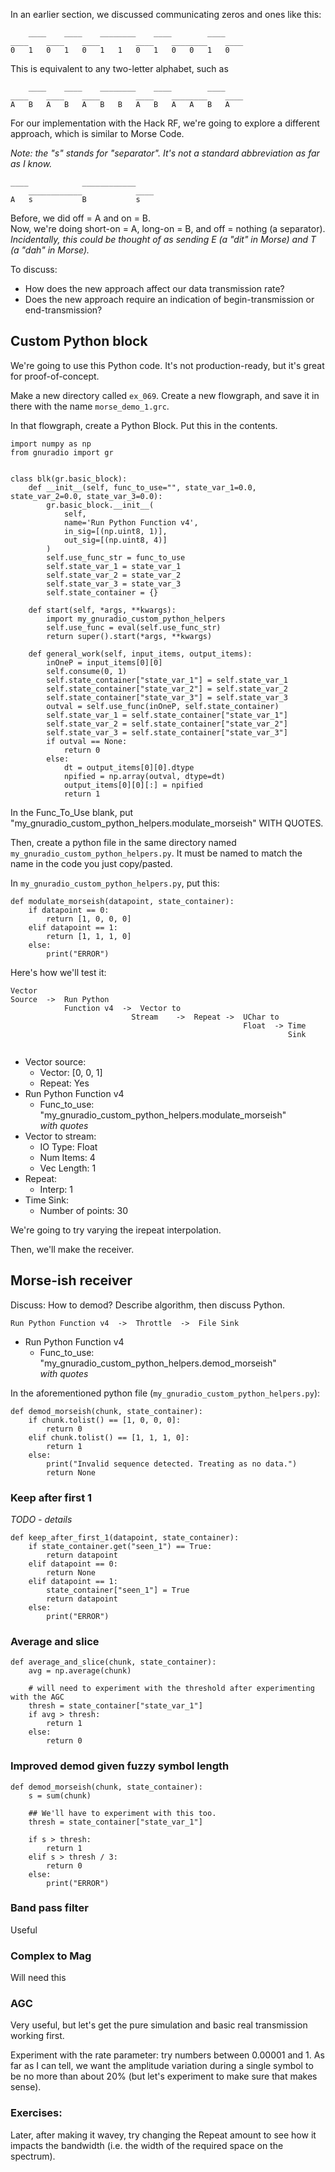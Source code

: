 In an earlier section, we discussed communicating zeros and ones like this:


```
    ____    ____    ________    ____        ____
____    ____    ____        ____    ________    ____
0   1   0   1   0   1   1   0   1   0   0   1   0
```

This is equivalent to any two-letter alphabet, such as

```
    ____    ____    ________    ____        ____
____    ____    ____        ____    ________    ____
A   B   A   B   A   B   B   A   B   A   A   B   A
```


For our implementation with the Hack RF, we're going to explore a different approach, which is similar to Morse Code.

_Note: the "s" stands for "separator". It's not a standard abbreviation as far as I know._

```
____            ____________    
    ____________            ____
A   s           B           s   
```

Before, we did off = A and on = B.  
Now, we're doing short-on = A, long-on = B, and off = nothing (a separator).  
_Incidentally, this could be thought of as sending E (a "dit" in Morse) and T (a "dah" in Morse)._

To discuss:

- How does the new approach affect our data transmission rate?
- Does the new approach require an indication of begin-transmission or end-transmission?

## Custom Python block

We're going to use this Python code. It's not production-ready, but it's great for proof-of-concept.

Make a new directory called `ex_069`. Create a new flowgraph, and save it in there with the name `morse_demo_1.grc`.

In that flowgraph, create a Python Block. Put this in the contents.

```python3
import numpy as np
from gnuradio import gr


class blk(gr.basic_block):
    def __init__(self, func_to_use="", state_var_1=0.0, state_var_2=0.0, state_var_3=0.0):
        gr.basic_block.__init__(
            self,
            name='Run Python Function v4',
            in_sig=[(np.uint8, 1)],
            out_sig=[(np.uint8, 4)]
        )
        self.use_func_str = func_to_use
        self.state_var_1 = state_var_1
        self.state_var_2 = state_var_2
        self.state_var_3 = state_var_3
        self.state_container = {}

    def start(self, *args, **kwargs):
        import my_gnuradio_custom_python_helpers
        self.use_func = eval(self.use_func_str)
        return super().start(*args, **kwargs)

    def general_work(self, input_items, output_items):
        inOneP = input_items[0][0]
        self.consume(0, 1)
        self.state_container["state_var_1"] = self.state_var_1
        self.state_container["state_var_2"] = self.state_var_2
        self.state_container["state_var_3"] = self.state_var_3
        outval = self.use_func(inOneP, self.state_container)
        self.state_var_1 = self.state_container["state_var_1"]
        self.state_var_2 = self.state_container["state_var_2"]
        self.state_var_3 = self.state_container["state_var_3"]
        if outval == None:
            return 0
        else:
            dt = output_items[0][0].dtype
            npified = np.array(outval, dtype=dt)
            output_items[0][0][:] = npified
            return 1
```

In the Func_To_Use blank, put "my_gnuradio_custom_python_helpers.modulate_morseish" WITH QUOTES.

Then, create a python file in the same directory named `my_gnuradio_custom_python_helpers.py`. It must be named to match the name in the code you just copy/pasted.

In `my_gnuradio_custom_python_helpers.py`, put this:

```python3
def modulate_morseish(datapoint, state_container):
    if datapoint == 0:
        return [1, 0, 0, 0]
    elif datapoint == 1:
        return [1, 1, 1, 0]
    else:
        print("ERROR")
```

Here's how we'll test it:

```
Vector 
Source  ->  Run Python  
            Function v4  ->  Vector to
                           Stream    ->  Repeat ->  UChar to 
                                                    Float  -> Time 
                                                              Sink
                                               
```

- Vector source:
  - Vector: [0, 0, 1]
  - Repeat: Yes
- Run Python Function v4
  - Func_to_use: "my_gnuradio_custom_python_helpers.modulate_morseish"  
     _with quotes_
- Vector to stream:
  - IO Type: Float
  - Num Items: 4
  - Vec Length: 1
- Repeat:
  - Interp: 1
- Time Sink:
  - Number of points: 30 

We're going to try varying the irepeat interpolation.

Then, we'll make the receiver.

## Morse-ish receiver

Discuss: How to demod? Describe algorithm, then discuss Python.

```
Run Python Function v4  ->  Throttle  ->  File Sink
```

- Run Python Function v4
  - Func_to_use: "my_gnuradio_custom_python_helpers.demod_morseish"  
     _with quotes_


In the aforementioned python file (`my_gnuradio_custom_python_helpers.py`):

```python3
def demod_morseish(chunk, state_container):
    if chunk.tolist() == [1, 0, 0, 0]:
        return 0
    elif chunk.tolist() == [1, 1, 1, 0]:
        return 1
    else:
        print("Invalid sequence detected. Treating as no data.")
        return None
```

### Keep after first 1

_TODO - details_

```python3
def keep_after_first_1(datapoint, state_container):
    if state_container.get("seen_1") == True:
        return datapoint
    elif datapoint == 0:
        return None
    elif datapoint == 1:
        state_container["seen_1"] = True
        return datapoint
    else:
        print("ERROR")
```

### Average and slice

```python3
def average_and_slice(chunk, state_container):
    avg = np.average(chunk)
    
    # will need to experiment with the threshold after experimenting with the AGC
    thresh = state_container["state_var_1"]
    if avg > thresh:  
        return 1
    else:
        return 0
```

### Improved demod given fuzzy symbol length

```python3
def demod_morseish(chunk, state_container):
    s = sum(chunk)
    
    ## We'll have to experiment with this too.
    thresh = state_container["state_var_1"]
    
    if s > thresh:
        return 1
    elif s > thresh / 3:
        return 0
    else:
        print("ERROR")
```

### Band pass filter

Useful

### Complex to Mag

Will need this

### AGC

Very useful, but let's get the pure simulation and basic real transmission working first.

Experiment with the rate parameter: try numbers between 0.00001 and 1. As far as I can tell, we want the amplitude variation during a single symbol to be no more than about 20% (but let's experiment to make sure that makes sense).

### Exercises:

Later, after making it wavey, try changing the Repeat amount to see how it impacts the bandwidth (i.e. the width of the required space on the spectrum).
